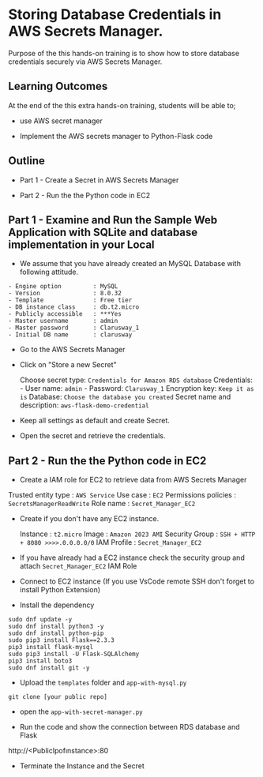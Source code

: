 # Storing Database Credentials in AWS Secrets Manager.


Purpose of the this hands-on training is to show how to store database credentials securely via AWS Secrets Manager.
 

## Learning Outcomes

At the end of the this extra hands-on training, students will be able to;

- use AWS secret manager 

- Implement the AWS secrets manager to Python-Flask code



## Outline

- Part 1 - Create a Secret in AWS Secrets Manager

- Part 2 - Run the the Python code in EC2


## Part 1 - Examine and Run the Sample Web Application with SQLite and database implementation in your Local

- We assume that you have already created an MySQL Database with following attitude.

```
- Engine option         : MySQL
- Version               : 8.0.32
- Template              : Free tier
- DB instance class     : db.t2.micro
- Publicly accessible   : ***Yes
- Master username       : admin
- Master password       : Clarusway_1
- Initial DB name       : clarusway

```
  

- Go to the AWS Secrets Manager

- Click on "Store a new Secret"

    Choose secret type: `Credentials for Amazon RDS database`
    Credentials: 
        - User name: `admin`
        - Password: `Clarusway_1`
    Encryption key: `Keep it as is`
    Database: `Choose the database you created`
    Secret name and description: `aws-flask-demo-credential`

- Keep all settings as default and create Secret.

- Open the secret and retrieve the credentials. 


## Part 2 -  Run the the Python code in EC2

- Create a IAM role for EC2 to retrieve data from AWS Secrets Manager 


Trusted entity type  : `AWS Service`
Use case             : `EC2`
Permissions policies : `SecretsManagerReadWrite`
Role name            : `Secret_Manager_EC2` 



- Create if you don't have any EC2 instance. 


    Instance        : `t2.micro`
    Image           : `Amazon 2023 AMI`
    Security Group  : `SSH + HTTP + 8080 >>>>.0.0.0.0/0`
    IAM Profile     : `Secret_Manager_EC2` 

- If you have already had a EC2 instance check the security group and attach `Secret_Manager_EC2` IAM Role 

- Connect to EC2 instance (If you use VsCode remote SSH don't forget to install Python Extension)

- Install the dependency 

```
sudo dnf update -y
sudo dnf install python3 -y
sudo dnf install python-pip
sudo pip3 install Flask==2.3.3
pip3 install flask-mysql
sudo pip3 install -U Flask-SQLAlchemy
pip3 install boto3
sudo dnf install git -y
```

- Upload the `templates` folder and `app-with-mysql.py` 

```
git clone [your public repo]
```
- open the `app-with-secret-manager.py` 

- Run the code and show the connection between RDS database and Flask

http://<PublicIpofınstance>:80

- Terminate the Instance and the Secret